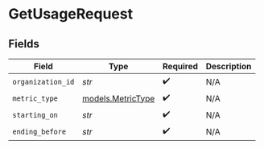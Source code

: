 # GetUsageRequest


## Fields

| Field                                        | Type                                         | Required                                     | Description                                  |
| -------------------------------------------- | -------------------------------------------- | -------------------------------------------- | -------------------------------------------- |
| `organization_id`                            | *str*                                        | :heavy_check_mark:                           | N/A                                          |
| `metric_type`                                | [models.MetricType](../models/metrictype.md) | :heavy_check_mark:                           | N/A                                          |
| `starting_on`                                | *str*                                        | :heavy_check_mark:                           | N/A                                          |
| `ending_before`                              | *str*                                        | :heavy_check_mark:                           | N/A                                          |